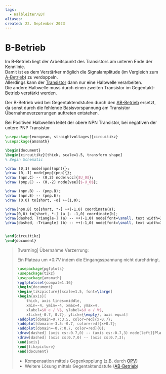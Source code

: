 ```yaml
---
tags:
  - Halbleiter/BJT
aliases: 
created: 22. September 2023
---
```


# B-Betrieb

Im B-Betrieb liegt der Arbeitspunkt des Transistors am unteren Ende der Kennlinie.  
Damit ist es dem Verstärker möglich die Signalamplitude (im Vergleich zum [A-Betrieb](A-Betrieb.md)) zu verdoppeln.  
Allerdings kann der [Transistor]({MOC}%20Transistor.md) dann nur eine Halbwelle verarbeiten.  
Die andere Halbwelle muss durch einen zweiten Transistor im Gegentakt-Betrieb verstärkt werden.

Der B-Betrieb wird bei Gegentaktendstufen durch den [AB-Betrieb](AB-Betrieb.md) ersetzt, da sonst durch die fehlende Basisvorspannung am Transistor Übernahmeverzerrungen auftreten entstehen.

Bei Positiven Halbwellen leitet der obere NPN Transistor, bei negativen der untere PNP Transistor

```tikz
\usepackage[european, straightvoltages]{circuitikz}
\usepackage{amsmath}

\begin{document}
\begin{circuitikz}[thick, scale=1.5, transform shape]
% Begin Schematic

\draw (0,1) node[npn](npn){};
\draw (0,-1) node[pnp](pnp){};
\draw (npn.C) -- (0,2) node[vcc]{$U_0$};
\draw (pnp.C) -- (0,-2) node[vee]{$-U_0$};

\draw (npn.B) -- (pnp.B);
\draw (npn.E) -- (pnp.E);
\draw (0,0) to[short, -o] ++(1,0);

\draw(npn.B) to[short, *-] ++(-1,0) coordinate(a);
\draw(0,0) to[short, *-] (a |- -1,0) coordinate(b);
\draw[dashed, Triangle-] (a) -- ++(-1,0) node[font=\small, text width=3cm, align=center, above]{vom Ausgang der vorherigen Stufe};
\draw[dashed, -Triangle] (b) -- ++(-1,0) node[font=\small, text width=3cm, align=center, below]{zum Gegenkopplungsnetzwerk (hochohmig)};


\end{circuitikz}
\end{document}
```

> [!warning] Übernahme Verzerrung:
>
> Ein Plateau um $\pm 0.7V$ indem die Eingangsspannung nicht durchdringt. 
>
> ```tikz
> \usepackage{pgfplots}
> \usepackage{tikz}
> \usepackage{amsmath}
> \pgfplotsset{compat=1.16}
> \begin{document}
> \begin{tikzpicture}[scale=1.5, font=\large]
> \begin{axis}[
>     thick, axis lines=middle,
>     xmin=-4, ymin=-4, xmax=4, ymax=4,
>     xlabel=$U_e / V$, ylabel=$U_a / V$,
>     xtick={-0.7, 0.7}, ytick={\empty}, axis equal]
> \addplot[domain=0.7:3.5, color=red]{x-0.7};
> \addplot[domain=-3.5:-0.7, color=red]{x+0.7};
> \addplot[domain=-0.7:0.7, color=red]{0};
> \draw[dashed] (axis cs:-0.7,0) -- (axis cs:-0.7,3) node[left]{Plateau};
> \draw[dashed] (axis cs:0.7,0) -- (axis cs:0.7,3);
> \end{axis}
> \end{tikzpicture}
> \end{document}
> ```
> 
> - Kompensation mittels Gegenkopplung (z.B. durch [OPV](../Operations-Verstärker.md))
> - Weitere Lösung mittels Gegentaktendstufe ([AB-Betrieb](AB-Betrieb.md))

